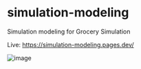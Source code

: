 # simulation-modeling
Simulation modeling for Grocery Simulation

Live: https://simulation-modeling.pages.dev/


![image](https://user-images.githubusercontent.com/65822873/195134418-4536dd3f-38c8-4b94-a082-6e6f0dcb95e0.png)

